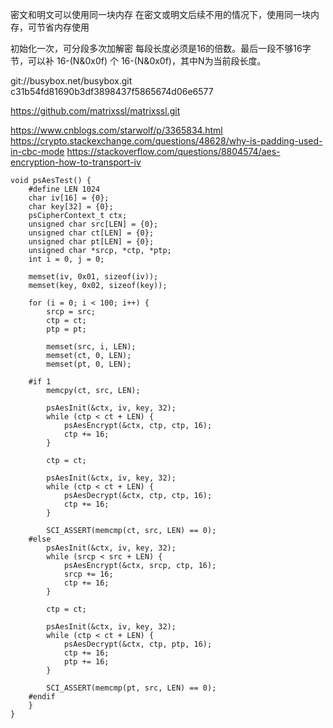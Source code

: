 密文和明文可以使用同一块内存
在密文或明文后续不用的情况下，使用同一块内存，可节省内存使用

初始化一次，可分段多次加解密
每段长度必须是16的倍数。最后一段不够16字节，可以补 16-(N&0x0f) 个 16-(N&0x0f)，其中N为当前段长度。

git://busybox.net/busybox.git
c31b54fd81690b3df3898437f5865674d06e6577

https://github.com/matrixssl/matrixssl.git

https://www.cnblogs.com/starwolf/p/3365834.html
https://crypto.stackexchange.com/questions/48628/why-is-padding-used-in-cbc-mode
https://stackoverflow.com/questions/8804574/aes-encryption-how-to-transport-iv

```
void psAesTest() {
    #define LEN 1024
    char iv[16] = {0};
    char key[32] = {0};    
    psCipherContext_t ctx;
    unsigned char src[LEN] = {0};
    unsigned char ct[LEN] = {0};
    unsigned char pt[LEN] = {0};
    unsigned char *srcp, *ctp, *ptp;
    int i = 0, j = 0;

    memset(iv, 0x01, sizeof(iv));
    memset(key, 0x02, sizeof(key));

    for (i = 0; i < 100; i++) {
        srcp = src;
        ctp = ct;
        ptp = pt;

        memset(src, i, LEN);
        memset(ct, 0, LEN);
        memset(pt, 0, LEN);

    #if 1
        memcpy(ct, src, LEN);

        psAesInit(&ctx, iv, key, 32);
        while (ctp < ct + LEN) {
            psAesEncrypt(&ctx, ctp, ctp, 16);
            ctp += 16;
        }

        ctp = ct;

        psAesInit(&ctx, iv, key, 32);
        while (ctp < ct + LEN) {
            psAesDecrypt(&ctx, ctp, ctp, 16);
            ctp += 16;
        }

        SCI_ASSERT(memcmp(ct, src, LEN) == 0);
    #else
        psAesInit(&ctx, iv, key, 32);
        while (srcp < src + LEN) {
            psAesEncrypt(&ctx, srcp, ctp, 16);
            srcp += 16;
            ctp += 16;
        }  

        ctp = ct;

        psAesInit(&ctx, iv, key, 32);
        while (ctp < ct + LEN) {
            psAesDecrypt(&ctx, ctp, ptp, 16);
            ctp += 16;
            ptp += 16;
        }

        SCI_ASSERT(memcmp(pt, src, LEN) == 0);
    #endif
    }
}
```
